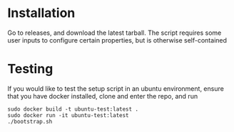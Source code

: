# Installation

Go to releases, and download the latest tarball. The script requires some user inputs to configure certain properties, but is otherwise self-contained

# Testing

If you would like to test the setup script in an ubuntu environment, ensure that you have docker installed, clone and enter the repo, and run
```
sudo docker build -t ubuntu-test:latest .
sudo docker run -it ubuntu-test:latest
./bootstrap.sh
```

